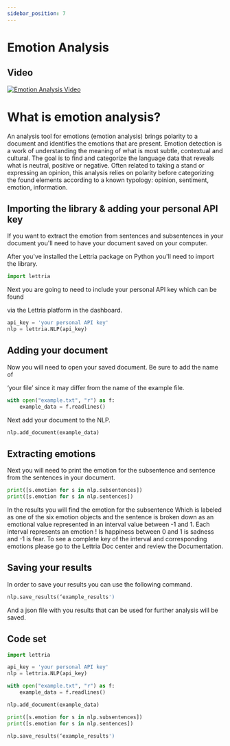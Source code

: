 ```yaml
---
sidebar_position: 7
---
```


# Emotion Analysis

## Video

[![Emotion Analysis Video](/img/emotion-thumbnail.png)](https://youtu.be/19I_UMYF6O8)

# What is emotion analysis?

An analysis tool for emotions (emotion analysis) brings polarity to a document and identifies the  emotions that are present. Emotion detection is a work of understanding the meaning of what is most subtle, contextual and cultural. The goal is to find and categorize the language data that reveals what is neutral, positive or negative. Often related to taking a stand or expressing an opinion, this analysis relies on polarity before categorizing the found elements according to a known typology: opinion, sentiment, emotion, information.

## Importing the library & adding your personal API key

If you want to extract the emotion from sentences and subsentences in your document you'll need to have your document saved on your computer.

After you've installed the Lettria package on Python you'll need to import the library.

```python
import lettria
```

Next you are going to need to include your personal API key which can be found

via the Lettria platform in the dashboard.

```python
api_key = 'your personal API key'
nlp = lettria.NLP(api_key)
```

## Adding your document

Now you will need to open your saved document. Be sure to add the name of

‘your file’ since it may differ from the name of the example file.

```python
with open("example.txt", "r") as f:
	example_data = f.readlines()
```

Next add your document to the NLP.

```python
nlp.add_document(example_data)
```

## Extracting emotions

Next you will need to print the emotion for the subsentence and sentence from the sentences in your document.

```python
print([s.emotion for s in nlp.subsentences])
print([s.emotion for s in nlp.sentences])
```

In the results you will find the emotion for the subsentence Which is labeled as one of the six emotion objects and the sentence is broken down as an emotional value represented in an interval value between -1 and 1. Each interval represents an emotion ! Is happiness between 0 and 1 is sadness and -1 is fear. To see a complete key of the interval and corresponding emotions please go to the Lettria Doc center and review the Documentation.

## Saving your results

In order to save your results you can use the following command.

```python
nlp.save_results(‘example_results')
```

And a json file with you results that can be used for further analysis will be saved.

## Code set

```python
import lettria

api_key = 'your personal API key'
nlp = lettria.NLP(api_key)

with open("example.txt", "r") as f:
	example_data = f.readlines()

nlp.add_document(example_data)

print([s.emotion for s in nlp.subsentences])
print([s.emotion for s in nlp.sentences])

nlp.save_results(‘example_results')
```
